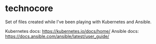 # technocore

Set of files created while I've been playing with Kubernetes and Ansible. 

Kubernetes docs: https://kubernetes.io/docs/home/
Ansible docs:  https://docs.ansible.com/ansible/latest/user_guide/
